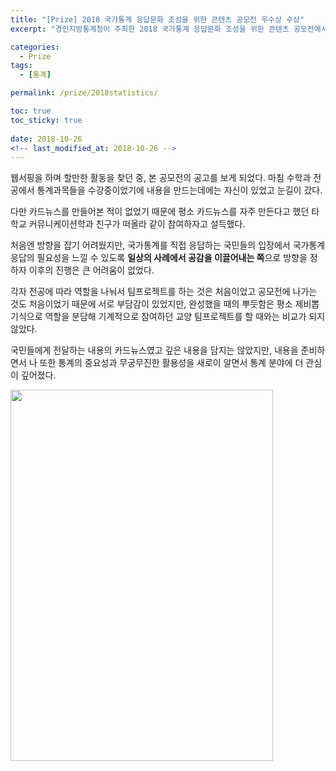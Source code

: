 ```yaml
---
title: "[Prize] 2018 국가통계 응답문화 조성을 위한 콘텐츠 공모전 우수상 수상"
excerpt: "경인지방통계청이 주최한 2018 국가통계 응답문화 조성을 위한 콘텐츠 공모전에서 카드뉴스를 제작하여 우수상을 수상하였다."

categories:
  - Prize
tags:
  - [통계]

permalink: /prize/2018statistics/

toc: true
toc_sticky: true
 
date: 2018-10-26
<!-- last_modified_at: 2018-10-26 -->
---
```


웹서핑을 하며 할만한 활동을 찾던 중, 본 공모전의 공고를 보게 되었다. 마침 수학과 전공에서 통계과목들을 수강중이었기에 내용을 만드는데에는 자신이 있었고 눈길이 갔다.

다만 카드뉴스를 만들어본 적이 없었기 때문에 평소 카드뉴스를 자주 만든다고 했던 타학교 커뮤니케이션학과 친구가 떠올라 같이 참여하자고 설득했다.

처음엔 방향을 잡기 어려웠지만, 국가통계를 직접 응답하는 국민들의 입장에서 국가통계 응답의 필요성을 느낄 수 있도록 **일상의 사례에서 공감을 이끌어내는 쪽**으로 방향을 정하자 이후의 진행은 큰 어려움이 없었다.

각자 전공에 따라 역할을 나눠서 팀프로젝트를 하는 것은 처음이었고 공모전에 나가는 것도 처음이었기 때문에 서로 부담감이 있었지만, 완성했을 때의 뿌듯함은 평소 제비뽑기식으로 역할을 분담해 기계적으로 참여하던 교양 팀프로젝트를 할 때와는 비교가 되지 않았다.

국민들에게 전달하는 내용의 카드뉴스였고 깊은 내용을 담지는 않았지만, 내용을 준비하면서 나 또한 통계의 중요성과 무궁무진한 활용성을 새로이 알면서 통계 분야에 더 관심이 깊어졌다.

<img src="https://user-images.githubusercontent.com/49031232/169811348-5af0175c-3edd-4248-bb77-c149d3b04d60.png" width="420px" height="594px"/>
